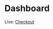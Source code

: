 # Dashboard

Live: [Checkout](https://64edc99ea71615006d0ba03b--clinquant-rugelach-594abd.netlify.app/)
